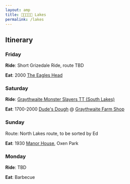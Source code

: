 ```yaml
---
layout: amp
title: 🚴🚴🚴🚴🚴 Lakes
permalink: /lakes
---
```


## Itinerary

### Friday

**Ride**: Short Grizedale Ride, route TBD

**Eat**: 2000 [The Eagles Head](https://www.google.com/maps/place/The+Eagles+Head/@54.3218404,-3.0216553,17z/data=!3m1!4b1!4m5!3m4!1s0x487cbe6d237c96bd:0xae60a3ab7fe5a4a5!8m2!3d54.3217907!4d-3.0194106)

### Saturday

**Ride**: [Graythwaite Monster Slayers TT (South Lakes)](https://www.strava.com/routes/2841783146053040878)

**Eat**: 1700-2000 [Dude's Dough](https://www.dudesdough.com/) @ [Graythwaite Farm Shop](https://goo.gl/maps/AfGpY1d2NRWLV1RbA)

### Sunday

Route: North Lakes route, to be sorted by Ed

**Eat**: 1930 [Manor House](https://www.google.com/maps/place/Manor+House/@54.2761419,-3.0478233,15z/data=!4m5!3m4!1s0x0:0x8cb8ba599d3cd6d0!8m2!3d54.2762176!4d-3.0477999), Oxen Park

### Monday

**Ride**: TBD

**Eat**: Barbecue
